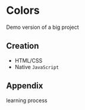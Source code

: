 # Colors

Demo version of a big project 


## Creation

- HTML/CSS
- Native ``JavaScript``



## Appendix

learning process
